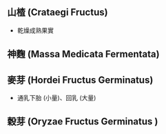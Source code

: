 ## 山楂 (Crataegi Fructus)
- 乾燥成熟果實
## 神麴 (Massa Medicata Fermentata)
## 麥芽 (Hordei Fructus Germinatus)
- 通乳下胎 (小量)、回乳 (大量)
## 穀芽 (Oryzae Fructus Germinatus )